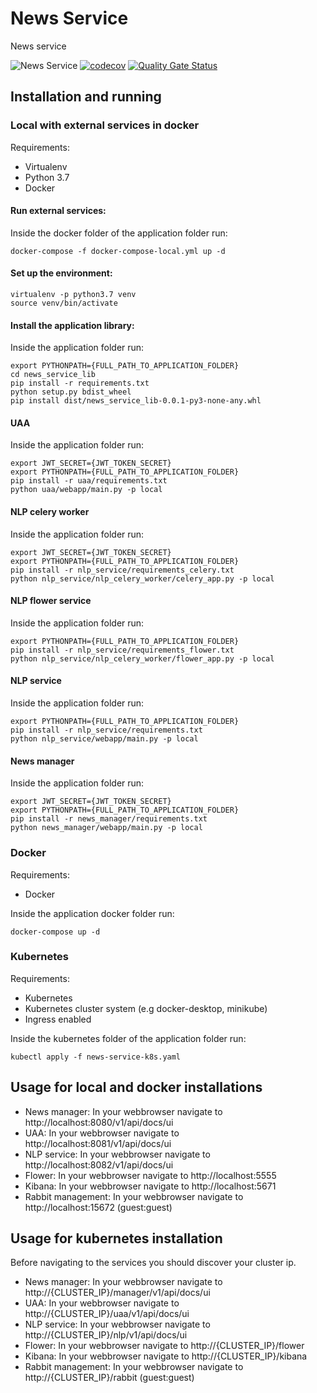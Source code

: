 # News Service
News service

![News Service](https://github.com/DeejayRevok/news-service/workflows/News%20Service/badge.svg)
[![codecov](https://codecov.io/gh/DeejayRevok/news-service/branch/develop/graph/badge.svg?token=1EEM8TD8JC)](https://codecov.io/gh/DeejayRevok/news-service)
[![Quality Gate Status](https://sonarcloud.io/api/project_badges/measure?project=DeejayRevok_news-service&metric=alert_status)](https://sonarcloud.io/dashboard?id=DeejayRevok_news-service)

## Installation and running
  
### Local with external services in docker
Requirements:
  - Virtualenv
  - Python 3.7
  - Docker

#### Run external services:
Inside the docker folder of the application folder run:
```
docker-compose -f docker-compose-local.yml up -d
```

#### Set up the environment:
```
virtualenv -p python3.7 venv
source venv/bin/activate
```

#### Install the application library:
Inside the application folder run:
```
export PYTHONPATH={FULL_PATH_TO_APPLICATION_FOLDER}
cd news_service_lib
pip install -r requirements.txt
python setup.py bdist_wheel
pip install dist/news_service_lib-0.0.1-py3-none-any.whl
```

#### UAA
Inside the application folder run:
```
export JWT_SECRET={JWT_TOKEN_SECRET}
export PYTHONPATH={FULL_PATH_TO_APPLICATION_FOLDER}
pip install -r uaa/requirements.txt
python uaa/webapp/main.py -p local
```

#### NLP celery worker
Inside the application folder run:
```
export JWT_SECRET={JWT_TOKEN_SECRET}
export PYTHONPATH={FULL_PATH_TO_APPLICATION_FOLDER}
pip install -r nlp_service/requirements_celery.txt
python nlp_service/nlp_celery_worker/celery_app.py -p local
```
#### NLP flower service
Inside the application folder run:
```
export PYTHONPATH={FULL_PATH_TO_APPLICATION_FOLDER}
pip install -r nlp_service/requirements_flower.txt
python nlp_service/nlp_celery_worker/flower_app.py -p local
```

#### NLP service
Inside the application folder run:
```
export PYTHONPATH={FULL_PATH_TO_APPLICATION_FOLDER}
pip install -r nlp_service/requirements.txt
python nlp_service/webapp/main.py -p local
```

#### News manager
Inside the application folder run:
```
export JWT_SECRET={JWT_TOKEN_SECRET}
export PYTHONPATH={FULL_PATH_TO_APPLICATION_FOLDER}
pip install -r news_manager/requirements.txt
python news_manager/webapp/main.py -p local
```

### Docker
Requirements:
  - Docker
  
Inside the application docker folder run:
```
docker-compose up -d
```

### Kubernetes
Requirements:
  - Kubernetes
  - Kubernetes cluster system (e.g docker-desktop, minikube)
  - Ingress enabled

Inside the kubernetes folder of the application folder run:
```
kubectl apply -f news-service-k8s.yaml
```

## Usage for local and docker installations
- News manager: In your webbrowser navigate to http://localhost:8080/v1/api/docs/ui
- UAA: In your webbrowser navigate to http://localhost:8081/v1/api/docs/ui
- NLP service: In your webbrowser navigate to http://localhost:8082/v1/api/docs/ui
- Flower: In your webbrowser navigate to http://localhost:5555
- Kibana: In your webbrowser navigate to http://localhost:5671
- Rabbit management: In your webbrowser navigate to http://localhost:15672 (guest:guest)


## Usage for kubernetes installation
Before navigating to the services you should discover your cluster ip.
- News manager: In your webbrowser navigate to http://{CLUSTER_IP}/manager/v1/api/docs/ui
- UAA: In your webbrowser navigate to http://{CLUSTER_IP}/uaa/v1/api/docs/ui
- NLP service: In your webbrowser navigate to http://{CLUSTER_IP}/nlp/v1/api/docs/ui
- Flower: In your webbrowser navigate to http://{CLUSTER_IP}/flower
- Kibana: In your webbrowser navigate to http://{CLUSTER_IP}/kibana
- Rabbit management: In your webbrowser navigate to http://{CLUSTER_IP}/rabbit (guest:guest)
